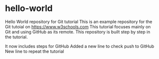 # hello-world
Hello World repository for Git tutorial
This is an example repository for the Git tutoial on https://www.w3schools.com
This tutorial focuses mainly on Git and using GitHub as its remote.
This repository is built step by step in the tutorial.

It now includes steps for GitHub
Added a new line to check push to GitHub
New line to repeat the tutorial
